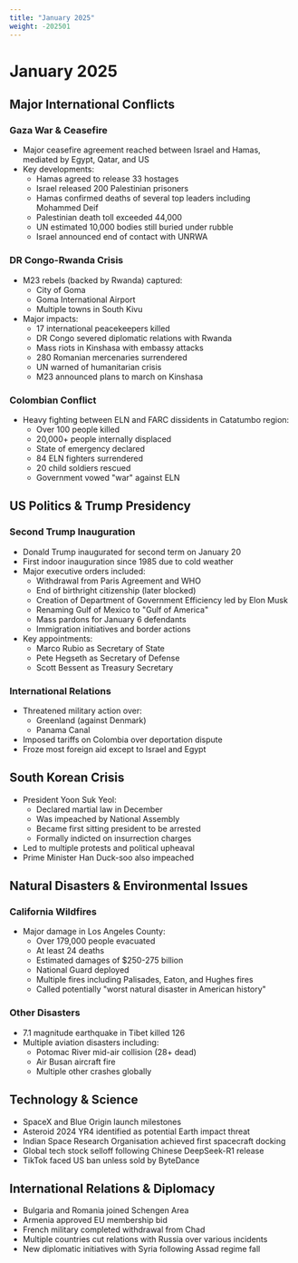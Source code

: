 ```yaml
---
title: "January 2025"
weight: -202501
---
```


# January 2025

## Major International Conflicts

### Gaza War & Ceasefire
- Major ceasefire agreement reached between Israel and Hamas, mediated by Egypt, Qatar, and US
- Key developments:
  * Hamas agreed to release 33 hostages
  * Israel released 200 Palestinian prisoners
  * Hamas confirmed deaths of several top leaders including Mohammed Deif
  * Palestinian death toll exceeded 44,000
  * UN estimated 10,000 bodies still buried under rubble
  * Israel announced end of contact with UNRWA

### DR Congo-Rwanda Crisis
- M23 rebels (backed by Rwanda) captured:
  * City of Goma
  * Goma International Airport
  * Multiple towns in South Kivu
- Major impacts:
  * 17 international peacekeepers killed
  * DR Congo severed diplomatic relations with Rwanda
  * Mass riots in Kinshasa with embassy attacks
  * 280 Romanian mercenaries surrendered
  * UN warned of humanitarian crisis
  * M23 announced plans to march on Kinshasa

### Colombian Conflict
- Heavy fighting between ELN and FARC dissidents in Catatumbo region:
  * Over 100 people killed
  * 20,000+ people internally displaced
  * State of emergency declared
  * 84 ELN fighters surrendered
  * 20 child soldiers rescued
  * Government vowed "war" against ELN

## US Politics & Trump Presidency

### Second Trump Inauguration
- Donald Trump inaugurated for second term on January 20
- First indoor inauguration since 1985 due to cold weather
- Major executive orders included:
  * Withdrawal from Paris Agreement and WHO
  * End of birthright citizenship (later blocked)
  * Creation of Department of Government Efficiency led by Elon Musk
  * Renaming Gulf of Mexico to "Gulf of America"
  * Mass pardons for January 6 defendants
  * Immigration initiatives and border actions
- Key appointments:
  * Marco Rubio as Secretary of State
  * Pete Hegseth as Secretary of Defense
  * Scott Bessent as Treasury Secretary

### International Relations
- Threatened military action over:
  * Greenland (against Denmark)
  * Panama Canal
- Imposed tariffs on Colombia over deportation dispute
- Froze most foreign aid except to Israel and Egypt

## South Korean Crisis
- President Yoon Suk Yeol:
  * Declared martial law in December
  * Was impeached by National Assembly
  * Became first sitting president to be arrested
  * Formally indicted on insurrection charges
- Led to multiple protests and political upheaval
- Prime Minister Han Duck-soo also impeached

## Natural Disasters & Environmental Issues

### California Wildfires
- Major damage in Los Angeles County:
  * Over 179,000 people evacuated
  * At least 24 deaths
  * Estimated damages of $250-275 billion
  * National Guard deployed
  * Multiple fires including Palisades, Eaton, and Hughes fires
  * Called potentially "worst natural disaster in American history"

### Other Disasters
- 7.1 magnitude earthquake in Tibet killed 126
- Multiple aviation disasters including:
  * Potomac River mid-air collision (28+ dead)
  * Air Busan aircraft fire
  * Multiple other crashes globally

## Technology & Science
- SpaceX and Blue Origin launch milestones
- Asteroid 2024 YR4 identified as potential Earth impact threat
- Indian Space Research Organisation achieved first spacecraft docking
- Global tech stock selloff following Chinese DeepSeek-R1 release
- TikTok faced US ban unless sold by ByteDance

## International Relations & Diplomacy
- Bulgaria and Romania joined Schengen Area
- Armenia approved EU membership bid
- French military completed withdrawal from Chad
- Multiple countries cut relations with Russia over various incidents
- New diplomatic initiatives with Syria following Assad regime fall
